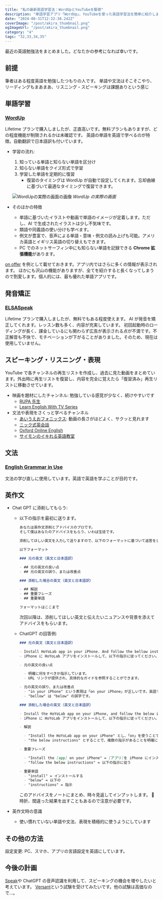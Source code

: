 ```yaml
---
title: "私の最新英語学習法：WordUpとYouTubeを駆使"
description: "単語学習アプリ「WordUp」、YouTubeを使った英語学習法を簡単に紹介します。"
date: "2024-08-31T12:32:38.242Z"
coverImage: "/post/akira_thumbnail.png"
ogImageUrl: "/post/akira_thumbnail.png"
category: "4"
tags: "32,33,34,35"
---
```


最近の英語勉強法をまとめました。どなたかの参考になれば幸いです。

## 前提

筆者はある程度英語を勉強したつもりの人です。
単語や文法はそこそこやり、リーディングもまあまあ、リスニング・スピーキングは課題ありという感じ

## 単語学習

### [WordUp](https://www.wordupapp.co/app#friend/4VFRK3)

Lifetime プランで購入しましたが、正直高いです。無料プランもありますが、どの程度機能が制限されるかは未確認です。
英語の単語を英語で学べるのが特徴。自動翻訳で日本語訳も付いています。

- 学習の流れ:

  1. 知っている単語と知らない単語を区分け
  2. 知らない単語をクイズ形式で学習
  3. 学習した単語を定期的に復習
     - 復習のタイミングは WordUp が自動で設定してくれます。忘却曲線に基づいて最適なタイミングで復習できます。

  ![WordUpの実際の画面の画像](/post/my-english-learning-method/1.png)
  _WordUp の実際の画面_

- そのほかの特徴
  - 単語に基づいたイラストや動画で単語のイメージが定着します。ただし、AI で生成されたイラストは少し不気味です。
  - 類語や同義語の使い分けも学べます。
  - 例文が豊富で、音声による単語・意味・例文の読み上げも可能。アメリカ英語とイギリス英語の切り替えもできます。
  - PC でのネットサーフィン中にも知らない単語を記録できる **Chrome 拡張機能**があります。

[on offer](https://www.wordupapp.co/dictionary/on-offer) を例として載せておきます。アプリ内ではさらに多くの情報が表示されます。
ほかにも沢山の機能がありますが、全てを紹介すると長くなってしまうので割愛します。個人的には、最も優れた単語アプリです。

## 発音矯正

### [ELSASpeak](https://elsaspeak.onelink.me/92o2/a192ce97d9ec)

Lifetime プランで購入しましたが、無料でもある程度使えます。
AI が発音を矯正してくれます。レッスン数も多く、内容が充実しています。
初回起動時のローディングが長く、課金しているにも関わらず広告が表示される点が不満です。不正解音も不快で、モチベーションが下がることがありました。そのため、現在は使用していません。

## スピーキング・リスニング・表現

YouTube で各チャンネルの再生リストを作成し、過去に見た動画をまとめています。外出時に再生リストを復習し、内容を完全に覚えたら「復習済み」再生リストに移動させています。

- 映画を題材にしたチャンネル: 勉強している感覚が少なく、続けやすいです
  - [RUPA 先生](https://www.youtube.com/@Rupasensei)
  - [Learn English With TV Series](https://www.youtube.com/@LearnEnglishWithTVSeries)
- 文法や表現をさくっと学べるチャンネル
  - [あいうえおフォニックス](https://www.youtube.com/@aiueophonics): 動画の長さがほどよく、サクッと見れます
  - [ニック式英会話](https://www.youtube.com/@nicwilliamson)
  - [Oxford Online English](https://www.youtube.com/@Oxfordonlineenglish1/videos)
  - [サイモンのイキれる英語教室](https://www.youtube.com/@simonikireruenglish)

## 文法

### [English Grammar in Use](https://www.amazon.co.jp/English-Grammar-Answers-Interactive-eBook/dp/1107539331)

文法の学び直しに使用しています。英語で英語を学ぶことが目的です。

## 英作文

- Chat GPT に添削してもらう:

  - 以下の指示を最初に送ります。

    ```markdown
    あなたは英作文添削とアドバイスのプロです。
    そして僕はあなたのアドバイスをもらう、いわば生徒です。

    添削してほしい英文を入力して送りますので、以下のフォーマットに基づいて返答をしてくださいね。（英文に加えて、伝えたいニュアンスや背景なども追加で入力する可能性があるので、ご了承ください）

    以下フォーマット

    ### 元の英文（英文と日本語訳）

    - ## 元の英文の良い点
    - ## 元の英文の誤り、または改善点

    ### 添削した場合の英文（英文と日本語訳）

    - ## 解説
    - ## 重要フレーズ
    - ## 重要単語

    フォーマットはここまで
    ```

    次回以降は、添削してほしい英文と伝えたいニュアンスや背景を添えてアドバイスをもらいます。

  - ChatGPT の回答例:

    ```markdown
    ### 元の英文（英文と日本語訳）

    - Install HoYoLab app in your iPhone. And follow the bellow instruction.
    - iPhone に HoYoLab アプリをインストールして、以下の指示に従ってください。

    - 元の英文の良い点

      - 明確に何をすべきか指示しています。
      - URL リンクが提供され、具体的なガイドを参照することができます。

    - 元の英文の誤り、または改善点
      - "in your iPhone" という表現は「on your iPhone」が正しいです。英語では「デバイス上にインストールする」という意味で "on" を使います。
      - "bellow" は "below" の誤字です。

    ### 添削した場合の英文（英文と日本語訳）

    - Install the HoYoLab app on your iPhone, and follow the below instructions.
    - iPhone に HoYoLab アプリをインストールして、以下の指示に従ってください。

    - 解説

      - "Install the HoYoLab app on your iPhone" とし、「on」を使うことで自然な表現にしました。
      - "the below instructions" とすることで、複数の指示があることを明確にしました。また、"below" のスペルミスを修正しました。

    - 重要フレーズ

      - "Install the [app] on your iPhone" = [アプリ]を iPhone にインストールする
      - "follow the below instructions" = 以下の指示に従う

    - 重要単語
      - "install" = インストールする
      - "below" = 以下の
      - "instructions" = 指示
    ```

    このアドバイスをノートにまとめ、時々見返してインプットします。
    🚨 時折、間違った結果を出すこともあるので注意が必要です。

- 英作文時の意識
  - 使い慣れていない単語や文法、表現を積極的に使うようにしています

## その他の方法

設定変更: PC、スマホ、アプリの言語設定を英語にしています。

## 今後の計画

[Speak](https://www.speak.com/jp)や ChatGPT の音声認識を利用して、スピーキングの機会を増やしたいと考えています。
[Versant](https://www.versant.jp)という試験を受けてみたいです。他の試験は高価なので…。
